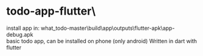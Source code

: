 # todo-app-flutter\
install app in: what_todo-master\build\app\outputs\flutter-apk\app-debug.apk\
basic todo app, can be installed on phone (only android)
Written in dart with flutter
